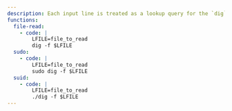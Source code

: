 ```yaml
---
description: Each input line is treated as a lookup query for the `dig` command and the output is corrupted with the result or errors of the operation, so this may not be suitable for binary files. Grepping for `DiG` might help to filter out unwanted content.
functions:
  file-read:
    - code: |
        LFILE=file_to_read
        dig -f $LFILE
  sudo:
    - code: |
        LFILE=file_to_read
        sudo dig -f $LFILE
  suid:
    - code: |
        LFILE=file_to_read
        ./dig -f $LFILE
---
```

